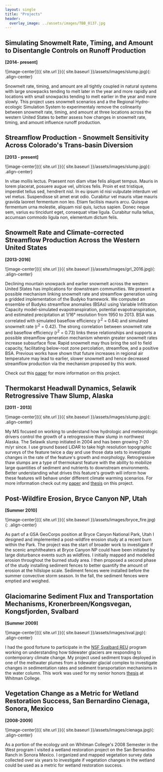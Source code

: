 ```yaml
---
layout: single
title: "Projects"
header:
  overlay_image: ../assets/images/TBB_0137.jpg
---
```


Simulating Snowmelt Rate, Timing, and Amount to Disentangle Controls on Runoff Production
------
**[2014- present]**

![image-center]({{ site.url }}{{ site.baseurl }}/assets/images/slump.jpg){: .align-center}

Snowmelt rate, timing, and amount are all tightly coupled in natural systems with large snowpacks tending to melt later in the year and more rapidly and locations with small snowpacks tending to melt earlier in the year and more slowly. This project uses snowmelt scenarios and a the Regional Hydro-ecologic Simulation System to experimentaly remove the colinearity between snowmelt rate, timing, and amount at three locations across the western United States to better assess how changes in snowmelt rate, timing, and amount influence runoff production.

Streamflow Production - Snowmelt Sensitivity Across Colorado's Trans-basin Diversion
-------
**[2013 - present]**

![image-center]({{ site.url }}{{ site.baseurl }}/assets/images/slump.jpg){: .align-center}

In vitae mollis lectus. Praesent non diam vitae felis aliquet tempus. Mauris in lorem placerat, posuere augue vel, ultrices felis. Proin et est tristique, imperdiet tellus sed, hendrerit nisl. In eu ipsum id nisi vulputate interdum vel vel metus. Suspendisse sit amet erat odio. Curabitur vel mauris vitae mauris gravida laoreet fermentum non leo. Etiam facilisis mauris arcu. Quisque fermentum urna molestie, aliquam nisl quis, luctus sapien. Donec neque sem, varius eu tincidunt eget, consequat vitae ligula. Curabitur nulla tellus, accumsan commodo ligula non, elementum dictum felis.


Snowmelt Rate and Climate-corrected Streamflow Production Across the Western United States
------
**[2013-2016]**

![image-center]({{ site.url }}{{ site.baseurl }}/assets/images/grl_2016.jpg){: .align-center}

Declining mountain snowpack and earlier snowmelt across the western United States has implications for downstream communities. We present a possible mechanism linking snowmelt rate and streamflow generation using a gridded implementation of the Budyko framework. We computed an ensemble of Budyko streamflow anomalies (BSAs) using Variable Infiltration Capacity model-simulated evapotranspiration, potential evapotranspiration, and estimated precipitation at 1/16° resolution from 1950 to 2013. BSA was correlated with simulated baseflow efficiency (r<sup>2</sup> = 0.64) and simulated snowmelt rate (r<sup>2</sup> = 0.42). The strong correlation between snowmelt rate and baseflow efficiency (r<sup>2</sup> = 0.73) links these relationships and supports a possible streamflow generation mechanism wherein greater snowmelt rates increase subsurface flow. Rapid snowmelt may thus bring the soil to field capacity, facilitating below-root zone percolation, streamflow, and a positive BSA. Previous works have shown that future increases in regional air temperature may lead to earlier, slower snowmelt and hence decreased streamflow production via the mechanism proposed by this work.

Check out this [paper](http://onlinelibrary.wiley.com/doi/10.1002/2016GL069690/full) for more information on this project.

Thermokarst Headwall Dynamics, Selawik Retrogressive Thaw Slump, Alaska 
---
**[2011 - 2013]**

![image-center]({{ site.url }}{{ site.baseurl }}/assets/images/slump.jpg){: .align-center}

My MS focused on working to understand how hydrologic and meteorologic drivers control the growth of a retrogressive thaw slump in northwest Alaska. The Selawik slump initiated in 2004 and has been growing 7-20 m/yr since. I use ground based LiDAR to take high resolution topographic surveys of the feature twice a day and use those data sets to investigate changes in the rate of the feature's growth and morphology. Retrogressive thaw slumps are a type of thermokarst feature with the ability to mobilize large quantities of sediment and nutrients to downstream environments. Better understanding what drives this feature's growth will inform how these features will behave under different climate warming scenarios. For more information check out my [paper](http://www.mdpi.com/2072-4292/5/6/2813/htm) and [thesis](http://geology.isu.edu/thesis/Barnhart.Theodore.2013.pdf) on this project.

Post-Wildfire Erosion, Bryce Canyon NP, Utah
-----
**[Summer 2010]**

![image-center]({{ site.url }}{{ site.baseurl }}/assets/images/bryce_fire.jpg){: .align-center}

As part of a GSA GeoCorps position at Bryce Canyon National Park, Utah I designed and implemented a post-wildfire erosion study at a recent burn within the Park. The project was the start of broader work to investigate if the scenic amphitheaters at Bryce Canyon NP could have been initiated by large disturbance events such as wildfires. I initially mapped and modelled erosion throughout the burned study area. I then proposed a second phase of the study installing sediment fences to better quantify the amount of erosion at the hillslope scale. Sediment fences were installed before the summer convective storm season. In the fall, the sediment fences were emptied and weighed.

Glaciomarine Sediment Flux and Transportation Mechanisms, Kronerbreen/Kongsvegan, Kongsfjorden, Svalbard 
----
**[Summer 2009]**

![image-center]({{ site.url }}{{ site.baseurl }}/assets/images/sval.jpg){: .align-center}

I had the good fortune to participate in the [NSF Svalbard REU](https://www.mtholyoke.edu/proj/svalbard/welcome.shtml) program working on understanding how tidewater glaciers are responding to contemporary climate change. My project used sediment traps deployed in one of the meltwater plumes from a tidewater glacial complex to investigate changes in sedimentation rates and sediment transportation mechanisms in the water column. This work was used for my senior honors [thesis](http://arminda.whitman.edu/theses/56/) at Whitman College.

Vegetation Change as a Metric for Wetland Restoration Success, San Bernardino Cienaga, Sonora, Mexico
-----
**[2008-2009]**

![image-center]({{ site.url }}{{ site.baseurl }}/assets/images/cienaga.jpg){: .align-center}

As a portion of the ecology unit on Whitman College's 2008 Semester in the West program I visited a wetland restoration project on the San Bernardino Ranch in Sonora Mexico. I organized and mapped vegetation survey data collected over six years to investigate if vegetation changes in the wetland could be used as a metric for wetland restoration success.
